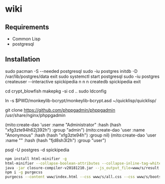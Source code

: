 # wiki

## Requirements

* Common Lisp
* postgresql

## Installation

sudo pacman -S --needed postgresql
sudo -iu postgres
initdb -D /var/lib/postgres/data
exit
sudo systemctl start postgresql
sudo -iu postgres
createuser --interactive
spickipedia
n
n
n
createdb spickipedia
exit

cd crypt_blowfish
makepkg -si
cd ..
sudo ldconfig

ln -s $PWD/monkeylib-bcrypt/monkeylib-bcrypt.asd ~/quicklisp/quicklisp/


git clone https://github.com/phppgadmin/phppgadmin /usr/share/nginx/phppgadmin

(mito:create-dao 'user :name "Administrator" :hash (hash "xfg3zte94h62j392h") :group "admin")
(mito:create-dao 'user :name "Anonymous" :hash (hash "xfg3zte94h") :group nil)
(mito:create-dao 'user :name "<your name>" :hash (hash "fjd8sh3l2h") :group "user")



psql -U postgres -d spickipedia


```bash
npm install html-minifier -g
html-minifier --collapse-boolean-attributes --collapse-inline-tag-whitespace --collapse-whitespace --decode-entities --remove-attribute-quotes --remove-comments --remove-empty-attributes --remove-optional-tags --remove-redundant-attributes --remove-script-type-attributes --remove-style-link-type-attributes --remove-tag-whitespace --sort-attributes --sort-class-name --trim-custom-fragments --use-short-doctype -o www/index.html www/index.html
java -jar closure-compiler-v20181210.jar --js_output_file=www/s/result.js --externs externs/jquery-3.3.js www/s/jquery-3.3.1.js www/s/popper.js www/s/bootstrap.js www/s/summernote-bs4.js www/s/visual-diff.js www/s/index.js
npm i -g purgecss
purgecss --content www/index.html --css www/s/all.css --css www/s/bootstrap.min.css --css www/s/index.css --css www/s/summernote-bs4.css -o www/s/ --content www/s/*.js
